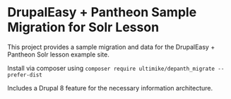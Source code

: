DrupalEasy + Pantheon Sample Migration for Solr Lesson
======================================================

This project provides a sample migration and data for the DrupalEasy + Pantheon Solr lesson example site.

Install via composer using `composer require ultimike/depanth_migrate --prefer-dist`

Includes a Drupal 8 feature for the necessary information architecture.
